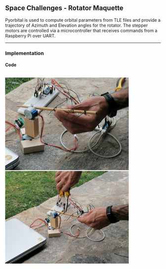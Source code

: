 ## Space Challenges - Rotator Maquette

Pyorbital is used to compute orbital parameters from TLE files and provide a trajectory of Azimuth and Elevation angles for the rotator.
The stepper motors are controlled via a microcontroller that receives commands from a Raspberry Pi over UART. 

---

### Implementation

#### Code

```

```
<img src="https://raw.githubusercontent.com/Silverlined/silverlined.github.io/main/res/prototype-1.jpg" alt="prototype-1" width="400">
<img src="https://raw.githubusercontent.com/Silverlined/silverlined.github.io/main/res/prototype-2.jpg" alt="prototype-2" width="400">


